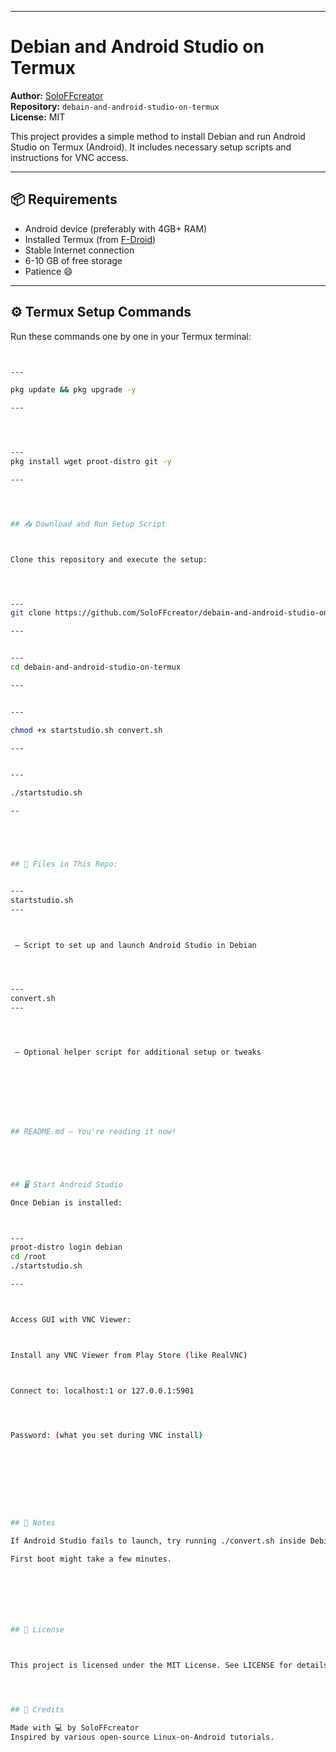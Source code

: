 


---

# Debian and Android Studio on Termux

**Author:** [SoloFFcreator](https://github.com/SoloFFcreator)  
**Repository:** `debain-and-android-studio-on-termux`  
**License:** MIT

This project provides a simple method to install Debian and run Android Studio on Termux (Android). It includes necessary setup scripts and instructions for VNC access.

---

## 📦 Requirements

- Android device (preferably with 4GB+ RAM)
- Installed Termux (from [F-Droid](https://f-droid.org/en/packages/com.termux/))
- Stable Internet connection
- 6-10 GB of free storage
- Patience 😄

---

## ⚙️ Termux Setup Commands

Run these commands one by one in your Termux terminal:



```bash


---

pkg update && pkg upgrade -y

---




---
pkg install wget proot-distro git -y

---




## 📥 Download and Run Setup Script



Clone this repository and execute the setup:




---
git clone https://github.com/SoloFFcreator/debain-and-android-studio-on-termux.git

---


---
cd debain-and-android-studio-on-termux

---


---

chmod +x startstudio.sh convert.sh

---


---

./startstudio.sh

--





## 🧰 Files in This Repo:


---
startstudio.sh
---



 – Script to set up and launch Android Studio in Debian




---
convert.sh
---




 – Optional helper script for additional setup or tweaks








## README.md – You're reading it now!





## 🖥️ Start Android Studio

Once Debian is installed:



---
proot-distro login debian
cd /root
./startstudio.sh

---



Access GUI with VNC Viewer:



Install any VNC Viewer from Play Store (like RealVNC)



Connect to: localhost:1 or 127.0.0.1:5901




Password: (what you set during VNC install)









## 📌 Notes

If Android Studio fails to launch, try running ./convert.sh inside Debian.

First boot might take a few minutes.







## 📄 License



This project is licensed under the MIT License. See LICENSE for details.




## 🙏 Credits

Made with 💻 by SoloFFcreator
Inspired by various open-source Linux-on-Android tutorials.



